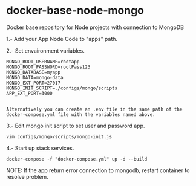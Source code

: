 # docker-base-node-mongo
Docker base repository for Node projects with connection to MongoDB

1.- Add your App Node Code to "apps" path.

2.- Set envaironment variables.

    MONGO_ROOT_USERNAME=rootapp
    MONGO_ROOT_PASSWORD=rootPass123
    MONGO_DATABASE=myapp
    MONGO_DATA=mongo-data
    MONGO_EXT_PORT=27017
    MONGO_INIT_SCRIPT=./configs/mongo/scripts
    APP_EXT_PORT=3000


    Alternatively you can create an .env file in the same path of the docker-compose.yml file with the variables named above.


3.- Edit mongo init script to set user and password app.

    vim configs/mongo/scripts/mongo-init.js


4.- Start up stack services.

    docker-compose -f "docker-compose.yml" up -d --build


NOTE: If the app return error connection to mongodb, restart container to resolve problem.